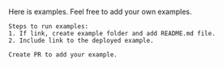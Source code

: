 Here is examples. Feel free to add your own examples.

```
Steps to run examples:
1. If link, create example folder and add README.md file.
2. Include link to the deployed example.

Create PR to add your example.
```